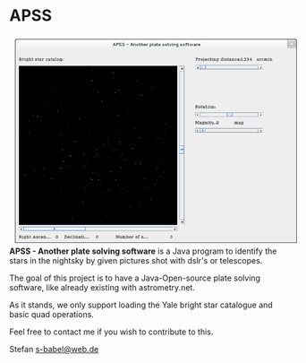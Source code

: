 # APSS
<img src="https://raw.githubusercontent.com/CPBach/APSS/master/APSS/screenshot.png" align="left" hspace="10" vspace="6">

**APSS - Another plate solving software** is a Java program to identify the stars in the nightsky by given pictures shot with dslr's or telescopes.

The goal of this project is to have a Java-Open-source plate solving software,
like already existing with astrometry.net.

As it stands, we only support loading the Yale bright star catalogue and basic
quad operations.

Feel free to contact me if you wish to contribute to this.

Stefan <s-babel@web.de>
